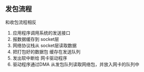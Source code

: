 ##  发包流程
和收包流程相反

1. 应用程序调用系统的发送接口
2. 报数据缓存到 socket层
3. 网络协议栈从 socket层读取数据 
4. 把打包好的数据包 缓存在发送队列
5. 发出软中断给 网卡驱动程序
6. 驱动程序通过DMA 从发包队列读取网络包，并放入网卡的队列中 

